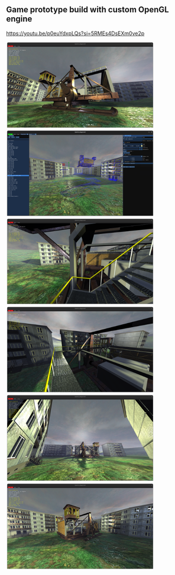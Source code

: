 ## Game prototype build with custom OpenGL engine

https://youtu.be/p0euYdxpLQs?si=5RMEs4DsEXm0ve2p

<p float="left">
  <img src="./docs/images/006.png" width="400" />      
  <img src="./docs/images/001.png" width="400" />
  <img src="./docs/images/002.png" width="400" />  
  <img src="./docs/images/003.png" width="400" />      
  <img src="./docs/images/004.png" width="400" />      
  <img src="./docs/images/005.png" width="400" /> 
</p>
